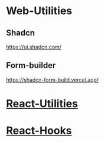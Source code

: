 # Web-Utilities
## Shadcn
https://ui.shadcn.com/
## Form-builder 
https://shadcn-form-build.vercel.app/

# [React-Utilities](./hooks.md)
# [React-Hooks](./utils.md)
